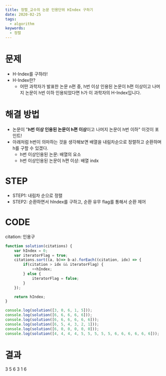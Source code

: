 ```yaml
---
title: 정렬_교수의 논문 인용단위 HIndex 구하기
date: 2020-02-25
tags:
  - algorithm
keywords:
  - 정렬
---
```


# 문제 
* H-Index를 구하라!
* H-Index란? 
    - 어떤 과학자가 발표한 논문 n편 중, h번 이상 인용된 논문이 h편 이상이고 나머지 논문이 h번 이하 인용되었다면 h가 이 과학자의 H-Index입니다.

        
# 해결 방법 
* 논문이 "**h번 이상 인용된 논문이 h편 이상**이고 나머지 논문이 h번 이하" 이것이 포인트!
* 아래처럼 h번이 의마하는 것을 생각해보면 배열을 내림차순으로 정렬하고 순환하며 h를 구할 수 있겠다.
    - h번 이상인용된 논문: 배열의 요소
    - h번 이상인용된 논문이 h편 이상: 배열 indx

# STEP
* STEP1: 내림차 순으로 정렬
* STEP2: 순환하면서 hIndex를 구하고, 순환 유무 flag를 통해서 순환 제어

# CODE
citation: 인용구
```js
function solution(citations) {
    var hIndex = 0;
    var iteratorFlag = true;
    citations.sort((a, b)=> b-a).forEach((citation, idx) => {
        if(citation > idx && iteratorFlag) {
            ++hIndex;
        } else {
            iteratorFlag = false;
        }
    });

    return hIndex;
}

console.log(solution([3, 0, 6, 1, 5]));
console.log(solution([6, 6, 6, 6, 6]));
console.log(solution([6, 6, 6, 6, 6, 6]));
console.log(solution([6, 5, 4, 3, 2, 1]));
console.log(solution([6, 0, 0, 0, 0, 0]));
console.log(solution([4, 4, 4, 4, 5, 5, 5, 5, 5, 6, 6, 6, 6, 6, 6]));
```

# 결과
3
5
6
3
1
6
